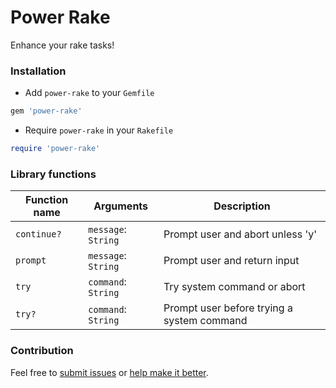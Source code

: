 # Power Rake

Enhance your rake tasks!


### Installation 

- Add `power-rake` to your `Gemfile`

```ruby
gem 'power-rake'
```

- Require `power-rake` in your `Rakefile`

```ruby
require 'power-rake'
```

### Library functions

Function name | Arguments | Description
--------------|-----------|-------------
`continue?` | `message`: `String` | Prompt user and abort unless 'y'
`prompt` | `message`: `String` | Prompt user and return input
`try` | `command`: `String` | Try system command or abort
`try?` | `command`: `String` | Prompt user before trying a system command

### Contribution

Feel free to [submit issues](https://github.com/ryaan-anthony/power-rake/issues) or [help make it better](https://github.com/ryaan-anthony/power-rake/pulls). 

